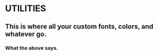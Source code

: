 # UTILITIES
## This is where all your custom fonts, colors, and whatever go.
### What the above says.